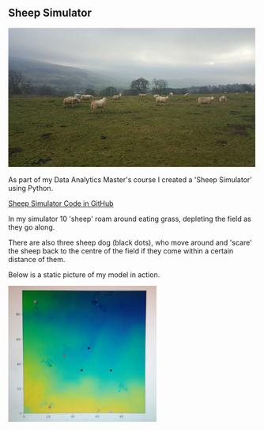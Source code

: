 ## Sheep Simulator
![A typical scene on one of my hiking trips](sheep_resize.jpg)

As part of my Data Analytics Master's course I created a 'Sheep Simulator' using Python. 

[Sheep Simulator Code in GitHub](https://github.com/bdgardner1/Python-Coursework)

In my simulator 10 'sheep' roam around eating grass, depleting the field as they go along. 

There are also three sheep dog (black dots), who move around and 'scare' the sheep back to the centre of the field if they come within a certain distance of them. 

Below is a static picture of my model in action.

![](sheepsim.jpg)
